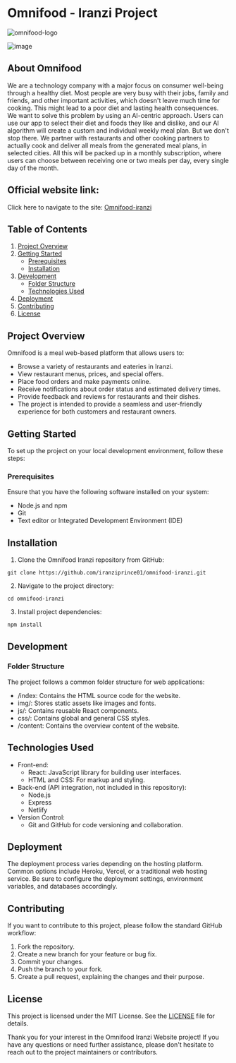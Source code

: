 # Omnifood - Iranzi Project
![omnifood-logo](https://github.com/iranziprince01/omnifood-iranzi/assets/116654088/ab8d3afd-f4e7-49c5-a865-f2f0fc6935ca)

![image](https://github.com/iranziprince01/omnifood-iranzi/assets/116654088/91c3b079-f265-4c94-8d19-edfe9cb708f6)


## About Omnifood
We are a technology company with a major focus on consumer well-being through a healthy diet. Most people are very busy with their jobs, 
family and friends, and other important activities, which doesn't leave much time for cooking. This might lead to a poor diet and lasting health consequences. 
We want to solve this problem by using an AI-centric approach. Users can use our app to select their diet and foods they like and dislike, 
and our AI algorithm will create a custom and individual weekly meal plan. But we don't stop there. We partner with restaurants and other cooking partners 
to actually cook and deliver all meals from the generated meal plans, in selected cities. 
All this will be packed up in a monthly subscription, where users can choose between receiving one or two meals per day, every single day of the month.

## Official website link:
Click here to navigate to the site: [Omnifood-iranzi](https://omnifood-iranzi.netlify.app/)

## Table of Contents
1. [Project Overview](#project-overview)
2. [Getting Started](#getting-started)
   - [Prerequisites](#prerequisites)
   - [Installation](#installation)
3. [Development](#development)
   - [Folder Structure](#folder-structure)
   - [Technologies Used](#technologies-used)
4. [Deployment](#deployment)
5. [Contributing](#contributing)
6. [License](#license)

## Project Overview <a name="project-overview"></a>
Omnifood is a meal web-based platform that allows users to:

* Browse a variety of restaurants and eateries in Iranzi.
* View restaurant menus, prices, and special offers.
* Place food orders and make payments online.
* Receive notifications about order status and estimated delivery times.
* Provide feedback and reviews for restaurants and their dishes.
* The project is intended to provide a seamless and user-friendly experience for both customers and restaurant owners.

## Getting Started <a name="getting-started"></a>
To set up the project on your local development environment, follow these steps:

### Prerequisites <a name="prerequisites"></a>
Ensure that you have the following software installed on your system:

* Node.js and npm
* Git
* Text editor or Integrated Development Environment (IDE)

## Installation <a name="installation"></a>
1. Clone the Omnifood Iranzi repository from GitHub:
```
git clone https://github.com/iranziprince01/omnifood-iranzi.git
```
2. Navigate to the project directory:
```
cd omnifood-iranzi
```
3. Install project dependencies:
```
npm install
```

## Development <a name="development"></a>
### Folder Structure <a name="folder-structure"></a>
The project follows a common folder structure for web applications:

* /index: Contains the HTML source code for the website.
* img/: Stores static assets like images and fonts.
* js/: Contains reusable React components.
* css/: Contains global and general CSS styles.
* /content: Contains the overview content of the website.

## Technologies Used <a name="technologies-used"></a>
* Front-end:
  * React: JavaScript library for building user interfaces.
  * HTML and CSS: For markup and styling.
* Back-end (API integration, not included in this repository):
  * Node.js
  * Express
  * Netlify
* Version Control:
  * Git and GitHub for code versioning and collaboration.

## Deployment <a name="deployment"></a>
The deployment process varies depending on the hosting platform. Common options include Heroku, Vercel, 
or a traditional web hosting service. Be sure to configure the deployment settings, environment variables, and databases accordingly.

## Contributing <a name="contributing"></a>
If you want to contribute to this project, please follow the standard GitHub workflow:

1. Fork the repository.
2. Create a new branch for your feature or bug fix.
3. Commit your changes.
4. Push the branch to your fork.
5. Create a pull request, explaining the changes and their purpose.

## License <a name="license"></a>
This project is licensed under the MIT License. See the [LICENSE](https://opensource.org/license/mit/) file for details.

Thank you for your interest in the Omnifood Iranzi Website project! If you have any questions or need further assistance, 
please don't hesitate to reach out to the project maintainers or contributors.
